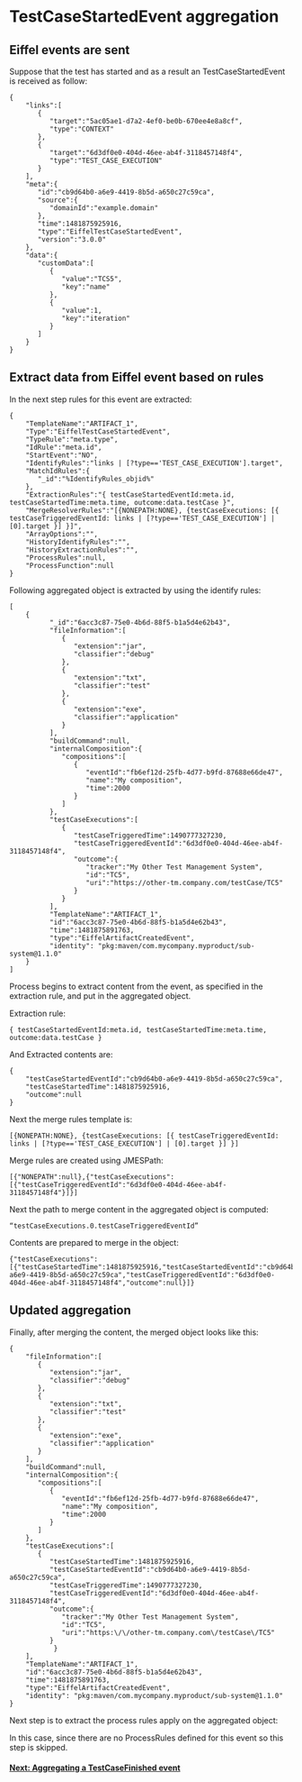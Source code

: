 # TestCaseStartedEvent aggregation

## Eiffel events are sent
Suppose that the test has started and as a result an TestCaseStartedEvent is received as follow:

    {
        "links":[
           {
              "target":"5ac05ae1-d7a2-4ef0-be0b-670ee4e8a8cf",
              "type":"CONTEXT"
           },
           {
              "target":"6d3df0e0-404d-46ee-ab4f-3118457148f4",
              "type":"TEST_CASE_EXECUTION"
           }
        ],
        "meta":{
           "id":"cb9d64b0-a6e9-4419-8b5d-a650c27c59ca",
           "source":{
              "domainId":"example.domain"
           },
           "time":1481875925916,
           "type":"EiffelTestCaseStartedEvent",
           "version":"3.0.0"
        },
        "data":{
           "customData":[
              {
                 "value":"TCS5",
                 "key":"name"
              },
              {
                 "value":1,
                 "key":"iteration"
              }
           ]
        }
    }

## Extract data from Eiffel event based on rules
In the next step rules for this event are extracted:

    {
        "TemplateName":"ARTIFACT_1",
        "Type":"EiffelTestCaseStartedEvent",
        "TypeRule":"meta.type",
        "IdRule":"meta.id",
        "StartEvent":"NO",
        "IdentifyRules":"links | [?type=='TEST_CASE_EXECUTION'].target",
        "MatchIdRules":{
           "_id":"%IdentifyRules_objid%"
        },
        "ExtractionRules":"{ testCaseStartedEventId:meta.id, testCaseStartedTime:meta.time, outcome:data.testCase }",
        "MergeResolverRules":"[{NONEPATH:NONE}, {testCaseExecutions: [{ testCaseTriggeredEventId: links | [?type=='TEST_CASE_EXECUTION'] | [0].target }] }]",
        "ArrayOptions":"",
        "HistoryIdentifyRules":"",
        "HistoryExtractionRules":"",
        "ProcessRules":null,
        "ProcessFunction":null
    }

Following aggregated object is extracted by using the identify rules:

    [
        {
              "_id":"6acc3c87-75e0-4b6d-88f5-b1a5d4e62b43",
              "fileInformation":[
                 {
                    "extension":"jar",
                    "classifier":"debug"
                 },
                 {
                    "extension":"txt",
                    "classifier":"test"
                 },
                 {
                    "extension":"exe",
                    "classifier":"application"
                 }
              ],
              "buildCommand":null,
              "internalComposition":{
                 "compositions":[
                    {
                       "eventId":"fb6ef12d-25fb-4d77-b9fd-87688e66de47",
                       "name":"My composition",
                       "time":2000
                    }
                 ]
              },
              "testCaseExecutions":[
                 {
                    "testCaseTriggeredTime":1490777327230,
                    "testCaseTriggeredEventId":"6d3df0e0-404d-46ee-ab4f-3118457148f4",
                    "outcome":{
                       "tracker":"My Other Test Management System",
                       "id":"TC5",
                       "uri":"https://other-tm.company.com/testCase/TC5"
                    }
                 }
              ],
              "TemplateName":"ARTIFACT_1",
              "id":"6acc3c87-75e0-4b6d-88f5-b1a5d4e62b43",
              "time":1481875891763,
              "type":"EiffelArtifactCreatedEvent",
              "identity": "pkg:maven/com.mycompany.myproduct/sub-system@1.1.0"
        }
    ]

Process begins to extract content from the event, as specified in the
extraction rule, and put in the aggregated object.

Extraction rule:

    { testCaseStartedEventId:meta.id, testCaseStartedTime:meta.time, outcome:data.testCase }

And Extracted contents are:

    {
        "testCaseStartedEventId":"cb9d64b0-a6e9-4419-8b5d-a650c27c59ca",
        "testCaseStartedTime":1481875925916,
        "outcome":null
    }

Next the merge rules template is:

    [{NONEPATH:NONE}, {testCaseExecutions: [{ testCaseTriggeredEventId: links | [?type=='TEST_CASE_EXECUTION'] | [0].target }] }]

Merge rules are created using JMESPath:

    [{"NONEPATH":null},{"testCaseExecutions":[{"testCaseTriggeredEventId":"6d3df0e0-404d-46ee-ab4f-3118457148f4"}]}]


Next the path to merge content in the aggregated object is computed:

    “testCaseExecutions.0.testCaseTriggeredEventId”

Contents are prepared to merge in the object:

    {"testCaseExecutions":[{"testCaseStartedTime":1481875925916,"testCaseStartedEventId":"cb9d64b0-a6e9-4419-8b5d-a650c27c59ca","testCaseTriggeredEventId":"6d3df0e0-404d-46ee-ab4f-3118457148f4","outcome":null}]}

## Updated aggregation
Finally, after merging the content, the merged object looks like this:

    {
        "fileInformation":[
           {
              "extension":"jar",
              "classifier":"debug"
           },
           {
              "extension":"txt",
              "classifier":"test"
           },
           {
              "extension":"exe",
              "classifier":"application"
           }
        ],
        "buildCommand":null,
        "internalComposition":{
           "compositions":[
              {
                 "eventId":"fb6ef12d-25fb-4d77-b9fd-87688e66de47",
                 "name":"My composition",
                 "time":2000
              }
           ]
        },
        "testCaseExecutions":[
           {
              "testCaseStartedTime":1481875925916,
              "testCaseStartedEventId":"cb9d64b0-a6e9-4419-8b5d-a650c27c59ca",
              "testCaseTriggeredTime":1490777327230,
              "testCaseTriggeredEventId":"6d3df0e0-404d-46ee-ab4f-3118457148f4",
              "outcome":{
                 "tracker":"My Other Test Management System",
                 "id":"TC5",
                 "uri":"https:\/\/other-tm.company.com\/testCase\/TC5"
              }
               }
        ],
        "TemplateName":"ARTIFACT_1",
        "id":"6acc3c87-75e0-4b6d-88f5-b1a5d4e62b43",
        "time":1481875891763,
        "type":"EiffelArtifactCreatedEvent",
        "identity": "pkg:maven/com.mycompany.myproduct/sub-system@1.1.0"
    }

Next step is to extract the process rules apply on the aggregated object:

In this case, since there are no ProcessRules defined for this event so this step is
skipped.

#### [**Next: Aggregating a TestCaseFinished event**](test-case-finished-event-aggregation.md)
